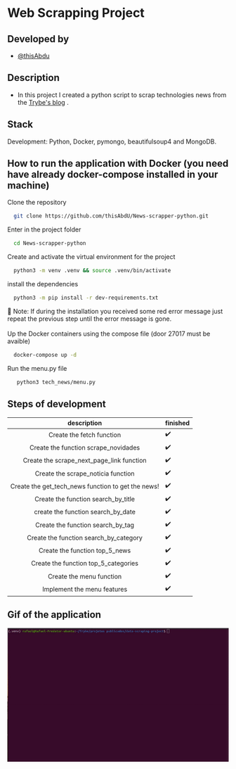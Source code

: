 # Web Scrapping Project

## Developed by
- [@thisAbdu](https://www.linkedin.com/in/abdulfetah-yi-abduljelil-893876203/)
## Description
- In this project I created a python script to scrap technologies news from the [Trybe's blog](https://blog.betrybe.com/) .

## Stack
Development: Python, Docker, pymongo, beautifulsoup4 and MongoDB. <br>
## How to run the application with Docker (you need have already docker-compose installed in your machine)<br>
Clone the repository
```bash
  git clone https://github.com/thisAbdU/News-scrapper-python.git
```
Enter in the project folder
```bash
  cd News-scrapper-python
```
Create and activate the virtual environment for the project
```bash
  python3 -m venv .venv && source .venv/bin/activate
```
install the dependencies
```bash
  python3 -m pip install -r dev-requirements.txt
```
📌 Note: If during the installation you received some red error message just repeat the previous step until the error message is gone.<br>
<br>
Up the Docker containers using the compose file (door 27017 must be avaible)
```bash
  docker-compose up -d
```
Run the menu.py file
```bash
   python3 tech_news/menu.py
```


## Steps of development
| description | finished |
| :--------------------------: | :----- |
| Create the fetch function  | :heavy_check_mark:
| Create the function scrape_novidades | :heavy_check_mark:
| Create the scrape_next_page_link function	| :heavy_check_mark:
| Create the scrape_noticia function | :heavy_check_mark:
| Create the get_tech_news function to get the news! | :heavy_check_mark:
| Create the function search_by_title | :heavy_check_mark:
| create the function search_by_date | :heavy_check_mark:
| Create the function search_by_tag	| :heavy_check_mark:
| Create the function search_by_category | :heavy_check_mark:
| Create the function top_5_news | :heavy_check_mark:
| Create the function top_5_categories | :heavy_check_mark:
| Create the menu function	| :heavy_check_mark:
| Implement the menu features | :heavy_check_mark:

## Gif of the application
![](https://github.com/thisAbdu/News-scrapper-python/blob/main/data_scrapping.gif)
